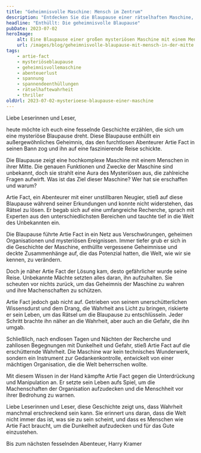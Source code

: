 ```yaml
---
title: "Geheimnisvolle Maschine: Mensch im Zentrum"
description: "Entdecken Sie die Blaupause einer rätselhaften Maschine, die einen Menschen in ihrer Mitte birgt. Ein Geheimnis enthüllt."
headline: "Enthüllt: Die geheimnisvolle Blaupause"
pubDate: 2023-07-02
heroImage:
    alt: Eine Blaupause einer großen mysteriösen Maschine mit einem Menschen in der Mitte
    url: /images/blog/geheimnisvolle-blaupause-mit-mensch-in-der-mitte.webp
tags:
    - artie-fact
    - mysteriöseblaupause
    - geheimnisvollemaschine
    - abenteuerlust
    - spannung
    - spannendeenthüllungen
    - rätselhaftewahrheit
    - thriller
oldUrl: 2023-07-02-mysterioese-blaupause-einer-maschine
---
```


Liebe Leserinnen und Leser,

heute möchte ich euch eine fesselnde Geschichte erzählen, die sich um eine mysteriöse Blaupause dreht. Diese Blaupause enthüllt ein außergewöhnliches Geheimnis, das den furchtlosen Abenteurer Artie Fact in seinen Bann zog und ihn auf eine faszinierende Reise schickte.

Die Blaupause zeigt eine hochkomplexe Maschine mit einem Menschen in ihrer Mitte. Die genauen Funktionen und Zwecke der Maschine sind unbekannt, doch sie strahlt eine Aura des Mysteriösen aus, die zahlreiche Fragen aufwirft. Was ist das Ziel dieser Maschine? Wer hat sie erschaffen und warum?

Artie Fact, ein Abenteurer mit einer unstillbaren Neugier, stieß auf diese Blaupause während seiner Erkundungen und konnte nicht widerstehen, das Rätsel zu lösen. Er begab sich auf eine umfangreiche Recherche, sprach mit Experten aus den unterschiedlichsten Bereichen und tauchte tief in die Welt des Unbekannten ein.

Die Blaupause führte Artie Fact in ein Netz aus Verschwörungen, geheimen Organisationen und mysteriösen Ereignissen. Immer tiefer grub er sich in die Geschichte der Maschine, enthüllte vergessene Geheimnisse und deckte Zusammenhänge auf, die das Potenzial hatten, die Welt, wie wir sie kennen, zu verändern.

Doch je näher Artie Fact der Lösung kam, desto gefährlicher wurde seine Reise. Unbekannte Mächte setzten alles daran, ihn aufzuhalten. Sie scheuten vor nichts zurück, um das Geheimnis der Maschine zu wahren und ihre Machenschaften zu schützen.

Artie Fact jedoch gab nicht auf. Getrieben von seinem unerschütterlichen Wissensdurst und dem Drang, die Wahrheit ans Licht zu bringen, riskierte er sein Leben, um das Rätsel um die Blaupause zu entschlüsseln. Jeder Schritt brachte ihn näher an die Wahrheit, aber auch an die Gefahr, die ihn umgab.

Schließlich, nach endlosen Tagen und Nächten der Recherche und zahllosen Begegnungen mit Dunkelheit und Gefahr, stieß Artie Fact auf die erschütternde Wahrheit. Die Maschine war kein technisches Wunderwerk, sondern ein Instrument zur Gedankenkontrolle, entwickelt von einer mächtigen Organisation, die die Welt beherrschen wollte.

Mit diesem Wissen in der Hand kämpfte Artie Fact gegen die Unterdrückung und Manipulation an. Er setzte sein Leben aufs Spiel, um die Machenschaften der Organisation aufzudecken und die Menschheit vor ihrer Bedrohung zu warnen.

Liebe Leserinnen und Leser, diese Geschichte zeigt uns, dass Wahrheit manchmal erschreckend sein kann. Sie erinnert uns daran, dass die Welt nicht immer das ist, was sie zu sein scheint, und dass es Menschen wie Artie Fact braucht, um die Dunkelheit aufzudecken und für das Gute einzustehen.

Bis zum nächsten fesselnden Abenteuer,
Harry Kramer
